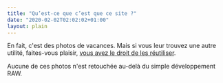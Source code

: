 ```yaml
---
title: "Qu’est-ce que c’est que ce site ?"
date: "2020-02-02T02:02:02+01:00"
layout: plain
---
```

En fait, c'est des photos de vacances. Mais si vous leur trouvez une autre utilité, faites-vous plaisir, [vous avez le
droit de les réutiliser](/pages/licences).

Aucune de ces photos n'est retouchée au-delà du simple développement RAW.